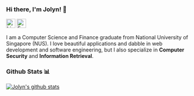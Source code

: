 ### Hi there, I'm Jolyn!  👋
[<img src="https://edent.github.io/SuperTinyIcons/images/svg/linkedin.svg" width="25" title="LinkedIn" />](https://www.linkedin.com/in/jolyn-tan-488714b7/) 
[<img src="https://edent.github.io/SuperTinyIcons/images/svg/email.svg" width="25" title="Email" />](mailto:jolyn.tan.sq@u.nus.edu)

I am a Computer Science and Finance graduate from National University of Singapore (NUS). I love beautiful applications and dabble in web development and software engineering, but I also specialize in **Computer Security** and **Information Retrieval**. 

### Github Stats 📊

[![Jolyn's github stats](https://github-readme-stats.vercel.app/api?username=jolynnn8D&show_icons=true&theme=kacho_ga&count_private=true&include_all_commits=true)](https://github.com/anuraghazra/github-readme-stats)

<!--
[![Top Langs](https://github-readme-stats.vercel.app/api/top-langs/?username=jolynnn8D&layout=compact&theme=kacho_ga)](https://github.com/anuraghazra/github-readme-stats)
-->

<!--
**jolynnn8D/jolynnn8D** is a ✨ _special_ ✨ repository because its `README.md` (this file) appears on your GitHub profile.
Here are some ideas to get you started:


- 🔭 I’m currently working on ...
- 🌱 I’m currently learning ...
- 👯 I’m looking to collaborate on ...
- 🤔 I’m looking for help with ...
- 💬 Ask me about ...
- 📫 How to reach me: .
- 😄 Pronouns: ...
- ⚡ Fun fact: ...
-->
